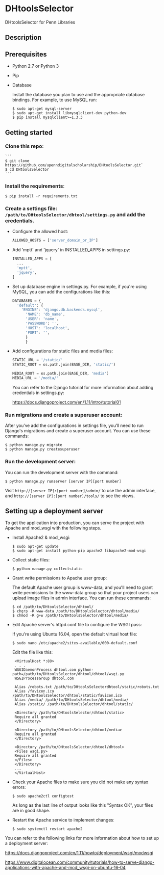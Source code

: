 # DHtoolsSelector
DHtoolsSelector for Penn Libraries
## Description

## Prerequisites
* Python 2.7 or Python 3
* Pip
* Database

   Install the database you plan to use and the appropriate database bindings. For example, to use MySQL run:

   ```
   $ sudo apt-get mysql-server
   $ sudo apt-get install libmysqlclient-dev python-dev
   $ pip install mysqlclient>=1.3.3
  ```

## Getting started
### Clone this repo:

    ```
    $ git clone https://github.com/upenndigitalscholarship/DHtoolsSelector.git`
    $ cd DHtoolsSelector
    ```

### Install the requirements:

  `$ pip install -r requirements.txt`

### Create a settings file: `/path/to/DHtoolsSelector/dhtool/settings.py` and add the credentials.
* Configure the allowed host:

   ```python
   ALLOWED_HOSTS = ['server_domain_or_IP']
   ```

* Add 'mptt' and 'jquery' in INSTALLED_APPS in settings.py:

    ```python
    INSTALLED_APPS = [
      ...
      'mptt',
      'jquery',
    ]
    ```
* Set up database engine in settings.py. For example, if you're using MySQL,
  you can add the configurations like this:

  ```python
  DATABASES = {
    'default': {
      'ENGINE': 'django.db.backends.mysql',
        'NAME': 'db_name',
        'USER': 'name',
        'PASSWORD': '',
        'HOST': 'localhost',
        'PORT': '',
        }
        }
  ```

* Add configurations for static files and media files:

  ```python
  STATIC_URL = '/static/'
  STATIC_ROOT = os.path.join(BASE_DIR, 'static/')

  MEDIA_ROOT = os.path.join(BASE_DIR, 'media')
  MEDIA_URL = '/media/'
  ```

  You can refer to the Django tutorial for more information about adding credentials in settings.py:

     https://docs.djangoproject.com/en/1.11/intro/tutorial01

### Run migrations and create a superuser account:

  After you've add the configurations in settings file, you'll need to run Django's migrations and create a superuser account. You can use these commands:

  ```
  $ python manage.py migrate
  $ python manage.py createsuperuser
  ```
### Run the development server:

  You can run the development server with the command:

  `$ python manage.py runserver [server IP][port number]`

  Visit `http://[server IP]:[port number]/admin/` to use the admin interface, and `http://[server IP]:[port number]/tools/` to see the views.

## Setting up a deployment server
   To get the application into production, you can serve the project with Apache and mod_wsgi with the following steps.

* Install Apache2 & mod_wsgi:

  ```
  $ sudo apt-get update
  $ sudo apt-get install python-pip apache2 libapache2-mod-wsgi
  ```

* Collect static files:

  `$ python manage.py collectstatic`

* Grant write permissions to Apache user group:

  The default Apache user group is www-data, and you'll need to grant write permissions to the www-data group so that your project users can upload image files in admin interface. You can run these commands:

  ```
  $ cd /path/to/DHtoolsSelector/dhtool/
  $ chgrp -R www-data /path/to/DHtoolsSelector/dhtool/media/
  $ chmod -R g+w /path/to/DHtoolsSelector/dhtool/media/
  ```

* Edit Apache server's httpd.conf file to configure the WSGI pass:

  If you're using Ubuntu 16.04, open the default virtual host file:

  `$ sudo nano /etc/apache2/sites-available/000-default.conf`

  Edit the file like this:

  ```
   <VirtualHost *:80>
   . . .
   WSGIDaemonProcess dhtool.com python-path=/path/to/DHtoolsSelector/dhtool/dhtool/wsgi.py
   WSGIProcessGroup dhtool.com

   Alias /robots.txt /path/to/DHtoolsSelectordhtool/static/robots.txt
   Alias /favicon.ico /path/to/DHtoolsSelector/dhtool/static/favicon.ico
   Alias /media/ /path/to/DHtoolsSelector/dhtool/media/
   Alias /static/ /path/to/DHtoolsSelector/dhtool/static/

   <Directory /path/to/DHtoolsSelector/dhtool/static>
   Require all granted
   </Directory>

   <Directory /path/to/DHtoolsSelector/dhtool/media>
   Require all granted
   </Directory>

   <Directory /path/to/DHtoolsSelector/dhtool/dhtool>
   <Files wsgi.py>
   Require all granted
   </Files>
   </Directory>
   ...
   </VirtualHost>
   ```

* Check your Apache files to make sure you did not make any syntax errors:

  `$ sudo apache2ctl configtest`

  As long as the last line of output looks like this "Syntax OK", your files are in good shape.

* Restart the Apache service to implement changes:

  `$ sudo systemctl restart apache2`

You can refer to the following links for more information about how to set up a deployment server:

  https://docs.djangoproject.com/en/1.11/howto/deployment/wsgi/modwsgi

  https://www.digitalocean.com/community/tutorials/how-to-serve-django-applications-with-apache-and-mod_wsgi-on-ubuntu-16-04
